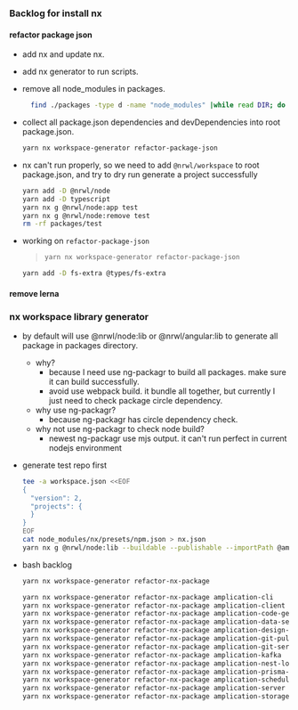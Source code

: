 

### Backlog for install nx

#### refactor package json
- add nx and update nx.
- add nx generator to run scripts.
- remove all node_modules in packages.
  ```bash
	find ./packages -type d -name "node_modules" |while read DIR; do rm -rf $DIR;done
  ```
- collect all package.json dependencies and devDependencies into root package.json.
  ```bash
  yarn nx workspace-generator refactor-package-json
  ```
- nx can't run properly, so we need to add `@nrwl/workspace` to root package.json,
  and try to dry run generate a project successfully
  ```bash
  yarn add -D @nrwl/node
  yarn add -D typescript
  yarn nx g @nrwl/node:app test
  yarn nx g @nrwl/node:remove test
  rm -rf packages/test
  ```

- working on `refactor-package-json`
  >
  > ```bash
  > yarn nx workspace-generator refactor-package-json
  > ```


  ```bash
  yarn add -D fs-extra @types/fs-extra
  ```

#### remove lerna


### nx workspace library generator
- by default will use @nrwl/node:lib or @nrwl/angular:lib to generate all package in packages directory.
  - why?
    - because I need use ng-packagr to build all packages. make sure it can build successfully.
    - avoid use webpack build. it bundle all together, but currently I just need to check package circle dependency.
  - why use ng-packagr?
    - because ng-packagr has circle dependency check.
  - why not use ng-packagr to check node build?
    - newest ng-packagr use mjs output. it can't run perfect in current nodejs environment

- generate test repo first

  ```bash
  tee -a workspace.json <<EOF
  {
    "version": 2,
    "projects": {
    }
  }
  EOF
  cat node_modules/nx/presets/npm.json > nx.json
  yarn nx g @nrwl/node:lib --buildable --publishable --importPath @amplication/test
  ```

- bash backlog
  ```bash
  yarn nx workspace-generator refactor-nx-package
  ```
  ```bash
  yarn nx workspace-generator refactor-nx-package amplication-cli
  yarn nx workspace-generator refactor-nx-package amplication-client
  yarn nx workspace-generator refactor-nx-package amplication-code-gen-types
  yarn nx workspace-generator refactor-nx-package amplication-data-service-generator
  yarn nx workspace-generator refactor-nx-package amplication-design-system
  yarn nx workspace-generator refactor-nx-package amplication-git-pull-request-service
  yarn nx workspace-generator refactor-nx-package amplication-git-service
  yarn nx workspace-generator refactor-nx-package amplication-kafka
  yarn nx workspace-generator refactor-nx-package amplication-nest-logger-module
  yarn nx workspace-generator refactor-nx-package amplication-prisma-db
  yarn nx workspace-generator refactor-nx-package amplication-scheduler
  yarn nx workspace-generator refactor-nx-package amplication-server
  yarn nx workspace-generator refactor-nx-package amplication-storage-gateway
  ```
